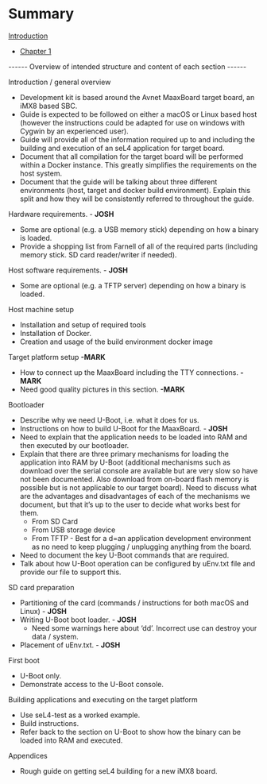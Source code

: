 # Summary

[Introduction](introduction.md)

- [Chapter 1](./chapter_1.md)


------ Overview of intended structure and content of each section ------

Introduction / general overview
- Development kit is based around the Avnet MaaxBoard target board, an iMX8 based SBC.
- Guide is expected to be followed on either a macOS or Linux based host (however the instructions could be adapted for use on windows with Cygwin by an experienced user).
- Guide will provide all of the information required up to and including the building and execution of an seL4 application for target board.
- Document that all compilation for the target board will be performed within a Docker instance. This greatly simplifies the requirements on the host system.
- Document that the guide will be talking about three different environments (host, target and docker build environment). Explain this split and how they will be consistently referred to throughout the guide.

Hardware requirements. - **JOSH**
- Some are optional (e.g. a USB memory stick) depending on how a binary is loaded.
- Provide a shopping list from Farnell of all of the required parts (including memory stick. SD card reader/writer if needed).

Host software requirements. - **JOSH**
- Some are optional (e.g. a TFTP server) depending on how a binary is loaded.

Host machine setup
- Installation and setup of required tools
- Installation of Docker.
- Creation and usage of the build environment docker image

Target platform setup **-MARK**
- How to connect up the MaaxBoard including the TTY connections. **-MARK**
- Need good quality pictures in this section. **-MARK**

Bootloader
- Describe why we need U-Boot, i.e. what it does for us.
- Instructions on how to build U-Boot for the MaaxBoard. - **JOSH**
- Need to explain that the application needs to be loaded into RAM and then executed by our bootloader.
- Explain that there are three primary mechanisms for loading the application into RAM by U-Boot (additional mechanisms such as download over the serial console are available but are very slow so have not been documented. Also download from on-board flash memory is possible but is not applicable to our target board). Need to discuss what are the advantages and disadvantages of each of the mechanisms we document, but that it’s up to the user to decide what works best for them.
    - From SD Card
    - From USB storage device
    - From TFTP - Best for a d=an application development environment as no need to keep plugging / unplugging anything from the board.
- Need to document the key U-Boot commands that are required.
- Talk about how U-Boot operation can be configured by uEnv.txt file and provide our file to support this.

SD card preparation
- Partitioning of the card (commands / instructions for both macOS and Linux) - **JOSH**
- Writing U-Boot boot loader. - **JOSH**
    - Need some warnings here about ‘dd’. Incorrect use can destroy your data / system.
- Placement of uEnv.txt. - **JOSH**

First boot
- U-Boot only.
- Demonstrate access to the U-Boot console.

Building applications and executing on the target platform
- Use seL4-test as a worked example.
- Build instructions.
- Refer back to the section on U-Boot to show how the binary can be loaded into RAM and executed.

Appendices
- Rough guide on getting seL4 building for a new iMX8 board.

